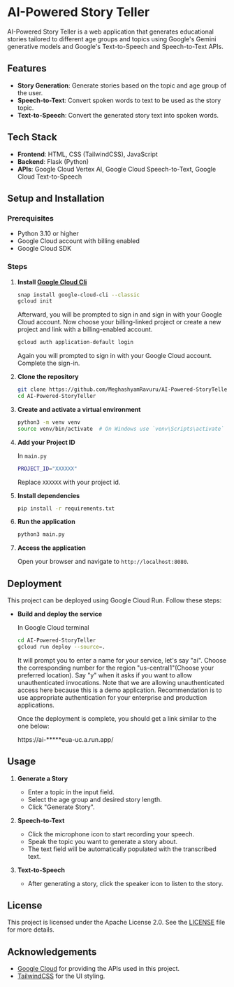 # AI-Powered Story Teller

AI-Powered Story Teller is a web application that generates educational stories tailored to different age groups and topics using Google's Gemini generative models and Google's Text-to-Speech and Speech-to-Text APIs.

## Features

- **Story Generation**: Generate stories based on the topic and age group of the user.
- **Speech-to-Text**: Convert spoken words to text to be used as the story topic.
- **Text-to-Speech**: Convert the generated story text into spoken words.

## Tech Stack

- **Frontend**: HTML, CSS (TailwindCSS), JavaScript
- **Backend**: Flask (Python)
- **APIs**: Google Cloud Vertex AI, Google Cloud Speech-to-Text, Google Cloud Text-to-Speech

## Setup and Installation

### Prerequisites

- Python 3.10 or higher
- Google Cloud account with billing enabled
- Google Cloud SDK

### Steps

1. **Install [Google Cloud Cli](https://cloud.google.com/sdk/docs/downloads-snap)**
    ```sh
    snap install google-cloud-cli --classic
    gcloud init
    ```
    Afterward, you will be prompted to sign in and sign in with your Google Cloud account. Now choose your billing-linked project or create a new project and link with a billing-enabled account.
   ```sh
   gcloud auth application-default login
   ```
   Again you will prompted to sign in with your Google Cloud account. Complete the sign-in.

3. **Clone the repository**

    ```sh
    git clone https://github.com/MeghashyamRavuru/AI-Powered-StoryTeller.git
    cd AI-Powered-StoryTeller
    ```

4. **Create and activate a virtual environment**

    ```sh
    python3 -m venv venv
    source venv/bin/activate  # On Windows use `venv\Scripts\activate`
    ```

5. **Add your Project ID**

    In `main.py`

   ```sh
   PROJECT_ID="XXXXXX"
   ```
   Replace `XXXXXX` with your project id.

6.  **Install dependencies**

    ```sh
    pip install -r requirements.txt
    ```

7. **Run the application**

    ```sh
    python3 main.py
    ```

8. **Access the application**

    Open your browser and navigate to `http://localhost:8080`.

## Deployment

This project can be deployed using Google Cloud Run. Follow these steps:

- **Build and deploy the service**

   In Google Cloud terminal
   
    ```sh
    cd AI-Powered-StoryTeller
    gcloud run deploy --source=.
    ```

    It will prompt you to enter a name for your service, let's say "ai". Choose the corresponding number for the region "us-central1"(Choose your preferred location). Say "y" when it asks if you want to allow unauthenticated invocations. Note that we are allowing unauthenticated access here because this is a demo application. Recommendation is to use appropriate authentication for your enterprise and production applications.

   Once the deployment is complete, you should get a link similar to the one below:

   https://ai-*****eua-uc.a.run.app/

## Usage

1. **Generate a Story**

    - Enter a topic in the input field.
    - Select the age group and desired story length.
    - Click "Generate Story".

2. **Speech-to-Text**

    - Click the microphone icon to start recording your speech.
    - Speak the topic you want to generate a story about.
    - The text field will be automatically populated with the transcribed text.

3. **Text-to-Speech**

    - After generating a story, click the speaker icon to listen to the story.

## License

This project is licensed under the Apache License 2.0. See the [LICENSE](LICENSE) file for more details.

## Acknowledgements

- [Google Cloud](https://cloud.google.com/) for providing the APIs used in this project.
- [TailwindCSS](https://tailwindcss.com/) for the UI styling.
